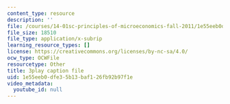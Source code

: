 ```yaml
---
content_type: resource
description: ''
file: /courses/14-01sc-principles-of-microeconomics-fall-2011/1e55eeb0dfe35b13baf126fb92b97f1e_35QyfmSFTZw.vtt
file_size: 18510
file_type: application/x-subrip
learning_resource_types: []
license: https://creativecommons.org/licenses/by-nc-sa/4.0/
ocw_type: OCWFile
resourcetype: Other
title: 3play caption file
uid: 1e55eeb0-dfe3-5b13-baf1-26fb92b97f1e
video_metadata:
  youtube_id: null
---
```

